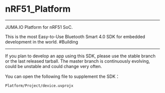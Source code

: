 # nRF51_Platform
******
JUMA.IO Platform for nRF51 SoC.

This is the most Easy-to-Use Bluetooth Smart 4.0 SDK for embedded development in the world.
#Building 
********

If you plan to develop an app using this SDK, please use the stable branch or the last released tarball. The master branch is continuously evolving, could be unstable and could change very often.


You can open the following file to supplement the SDK：

``
Platform/Project/device.uvprojx
``